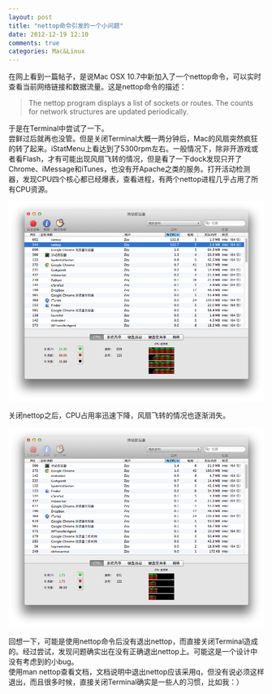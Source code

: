 ```yaml
---
layout: post
title: "nettop命令引发的一个小问题"
date: 2012-12-19 12:10
comments: true
categories: Mac&Linux
---
```


在网上看到一篇帖子，是说Mac OSX 10.7中新加入了一个nettop命令，可以实时查看当前网络链接和数据流量。这是nettop命令的描述：  
>The nettop program displays a list of sockets or routes. The counts for network structures are updated periodically.

于是在Terminal中尝试了一下。  
尝鲜过后就再也没管。但是关闭Terminal大概一两分钟后，Mac的风扇突然疯狂的转了起来。iStatMenu上看达到了5300rpm左右。一般情况下，除非开游戏或者看Flash，才有可能出现风扇飞转的情况，但是看了一下dock发现只开了Chrome、iMessage和iTunes，也没有开Apache之类的服务。打开活动检测器，发现CPU四个核心都已经爆表，查看进程，有两个nettop进程几乎占用了所有CPU资源。

![Alt text](/upload/nettop1.png)

关闭nettop之后，CPU占用率迅速下降，风扇飞转的情况也逐渐消失。

![Alt text](/upload/nettop2.png)

回想一下，可能是使用nettop命令后没有退出nettop，而直接关闭Terminal造成的。经过尝试，发现问题确实出在没有正确退出nettop上。可能这是一个设计中没有考虑到的小bug。  
使用man nettop查看文档，文档说明中退出nettop应该采用q，但没有说必须这样退出，而且很多时候，直接关闭Terminal确实是一些人的习惯，比如我：）